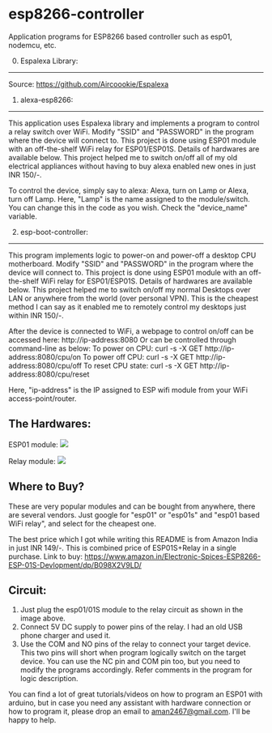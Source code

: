 # esp8266-controller
Application programs for ESP8266 based controller such as esp01, nodemcu, etc.

0. Espalexa Library:
--------------------
Source: https://github.com/Aircoookie/Espalexa

1. alexa-esp8266:
----------------
This application uses Espalexa library and implements a program to control a relay switch over WiFi.
Modify "SSID" and "PASSWORD" in the program where the device will connect to.
This project is done using ESP01 module with an off-the-shelf WiFi relay for ESP01/ESP01S.
Details of hardwares are available below.
This project helped me to switch on/off all of my old electrical appliances without having to buy alexa enabled new ones in just INR 150/-.

To control the device, simply say to alexa: Alexa, turn on Lamp or Alexa, turn off Lamp.
Here, "Lamp" is the name assigned to the module/switch. You can change this in the code as you wish. Check the "device_name" variable.

2. esp-boot-controller:
----------------------
This program implements logic to power-on and power-off a desktop CPU motherboard.
Modify "SSID" and "PASSWORD" in the program where the device will connect to.
This project is done using ESP01 module with an off-the-shelf WiFi relay for ESP01/ESP01S.
Details of hardwares are available below.
This project helped me to switch on/off my normal Desktops over LAN or anywhere from the world (over personal VPN).
This is the cheapest method I can say as it enabled me to remotely control my desktops just within INR 150/-.

After the device is connected to WiFi, a webpage to control on/off can be accessed here: http://ip-address:8080
Or can be controlled through command-line as below:
To power on  CPU: curl -s -X GET http://ip-address:8080/cpu/on
To power off CPU: curl -s -X GET http://ip-address:8080/cpu/off
To reset CPU state: curl -s -X GET http://ip-address:8080/cpu/reset

Here, "ip-address" is the IP assigned to ESP wifi module from your WiFi access-point/router.

The Hardwares:
--------------
ESP01 module:
![](https://www.electronicscomp.com/image/cache/catalog/ai-thinker-esp-01s-esp8266-wifi-module-400x400.jpg)

Relay module:
![](https://m.media-amazon.com/images/I/61FzfFcS68S._SX466_.jpg)

Where to Buy?
-------------
These are very popular modules and can be bought from anywhere, there are several vendors.
Just google for "esp01" or "esp01s" and "esp01 based WiFi relay", and select for the cheapest one.

The best price which I got while writing this README is from Amazon India in just INR 149/-.
This is combined price of ESP01S+Relay in a single purchase.
Link to buy: https://www.amazon.in/Electronic-Spices-ESP8266-ESP-01S-Devlopment/dp/B098X2V9LD/

Circuit:
--------
1. Just plug the esp01/01S module to the relay circuit as shown in the image above.
2. Connect 5V DC supply to power pins of the relay. I had an old USB phone charger and used it.
3. Use the COM and NO pins of the relay to connect your target device. This two pins will short when program logically switch on the target device. You can use the NC pin and COM pin too, but you need to modify the programs accordingly. Refer comments in the program for logic description.

You can find a lot of great tutorials/videos on how to program an ESP01 with arduino, but in case you need any assistant with hardware connection or how to program it, please drop an email to aman2467@gmail.com. I'll be happy to help.
